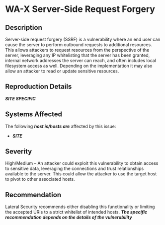 WA-X Server-Side Request Forgery
===============================

Description
-----------
Server-side request forgery (SSRF) is a vulnerability where an end user can cause the server to perform outbound requests to additional resources. This allows attackers to request resources from the perspective of the server, leveraging any IP whitelisting that the server has been granted, internal network addresses the server can reach, and often includes local filesystem access as well. Depending on the implementation it may also allow an attacker to read or update sensitive resources.

Reproduction Details
--------------------
***SITE SPECIFIC***

Systems Affected
----------------
The following ***host is/hosts are*** affected by this issue:
  * ***SITE***

Severity
--------
High/Medium – An attacker could exploit this vulnerability to obtain access to sensitive data, leveraging the connections and trust relationships available to the server. This could allow the attacker to use the target host to pivot to other associated hosts.

Recommendation
--------------
Lateral Security recommends either disabling this functionality or limiting the accepted URIs to a strict whitelist of intended hosts.
***The specific recommendation depends on the details of the vulnerability***
